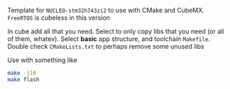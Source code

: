 Template for `NUCLEO-stm32h743zi2` to use with CMake and CubeMX.
`FreeRTOS` is cubeless in this version

In cube add all that you need. Select to only copy libs that you need (or all of them, whatev).
Select **basic** app structure, and toolchain `Makefile`.
Double check `CMakeLists.txt` to perhaps remove some unused libs 

Use with something like
```bash
make -j10
make flash
```

